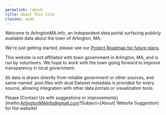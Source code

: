 ```yaml
---
permalink: /about
title: About This Site
classes: wide
---
```


Welcome to ArlingtonMA.info, an independent data portal surfacing publicly available data about the town of Arlington, MA.

We're just getting started, please see our [Project Roadmap for future plans](https://github.com/ArlingtonMA/arligntonma.info/wiki/Project-Roadmap).

This website is not affiliated with town government in Arlington, MA, and is run by volunteers.  We hope to work with the town going forward to improve transparency in local government.

All data is drawn directly from reliable government or other sources, and same-named .json files with dcat:Dataset metadata is provided for every source, allowing integration with other data portals or visualization tools.

Please [Contact Us with suggestions or improvements](mailto:ArlingtonMAInfo@gmail.com?Subject=[About] Website Suggestion) for the website!